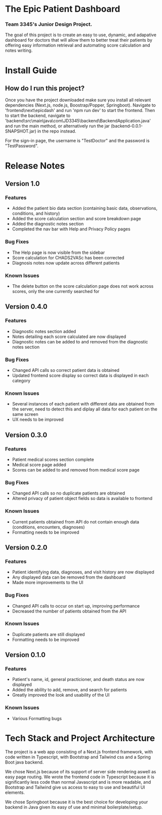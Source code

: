 # The Epic Patient Dashboard
### Team 3345's Junior Design Project. 

The goal of this project is to create an easy to use, dynamic, and adapative dashboard for doctors that will allow them to better treat their patients by offering easy information retrieval and automating score calculation and notes writing.

# Install Guide

## How do I run this project?
Once you have the project downloaded make sure you install all relevant dependencies (Next.js, node.js, Boostrap/Popper, Springboot).
Navigate to 'frontend\next\epicdash' and run 'npm run dev' to start the frontend.
Then to start the backend, navigate to 'backend\src\main\java\com\JD3345\backend\BackendApplication.java' and run the main method, or alternatively run the jar (backend-0.0.1-SNAPSHOT.jar) in the repo instead.

For the sign-in page, the username is "TestDoctor" and the password is "TestPassword".

# Release Notes

## Version 1.0

### Features
* Added the patient bio data section (containing basic data, observations, conditions, and history)
* Added the score calculation section and score breakdown page
* Added the diagnostic notes section
* Completed the nav bar with Help and Privacy Policy pages

### Bug Fixes
* The Help page is now visible from the sidebar
* Score calculation for CHADS2VASc has been corrected
* Diagnosis notes now update across different patients

### Known Issues
* The delete button on the score calculation page does not work across scores, only the one currently searched for


## Version 0.4.0

### Features
* Diagnostic notes section added
* Notes detailing each score calculated are now displayed
* Diagnostic notes can be added to and removed from the diagnostic notes section

### Bug Fixes
* Changed API calls so correct patient data is obtained
* Updated frontend score display so correct data is displayed in each category

### Known Issues
* Several instances of each patient with different data are obtained from the server, need to detect this and diplay all data for each patient on the same screen
* UX needs to be improved

## Version 0.3.0

### Features
* Patient medical scores section complete
* Medical score page added
* Scores can be added to and removed from medical score page

### Bug Fixes
* Changed API calls so no duplicate patients are obtained
* Altered privacy of patient object fields so data is available to frontend

### Known Issues
* Current patients obtained from API do not contain enough data (conditions, encounters, diagnoses)
* Formatting needs to be improved

## Version 0.2.0

### Features
* Patient identifying data, diagnoses, and visit history are now displayed
* Any displayed data can be removed from the dashboard
* Made more improvements to the UI

### Bug Fixes
* Changed API calls to occur on start up, improving performance
* Decreased the number of patients obtained from the API

### Known Issues
* Duplicate patients are still displayed
* Formatting needs to be improved

## Version 0.1.0

### Features
* Patient's name, id, general practicioner, and death status are now displayed
* Added the ability to add, remove, and search for patients
* Greatly improved the look and usability of the UI

### Known Issues
* Various Formatting bugs

# Tech Stack and Project Architecture

The project is a web app consisting of a Next.js frontend framework, with code written in Typescript, with Bootstrap and Tailwind css and a Spring Boot java backend.

We chose Next.js because of its support of server side rendering aswell as easy page routing. We wrote the frontend code in Typescript because it is significantly less code than normal Javascript and is more readable, and Bootstrap and Tailwind give us access to easy to use and beautiful UI elements.

We chose Springboot because it is the best choice for developing your backend in Java given its easy of use and minimal boilerplate/setup.



